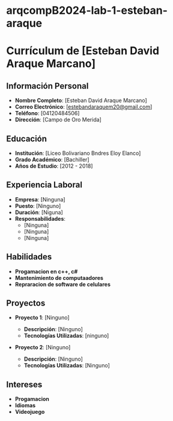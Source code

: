 # arqcompB2024-lab-1-esteban-araque
# Currículum de [Esteban David Araque Marcano]

## Información Personal
- **Nombre Completo**: [Esteban David Araque Marcano]
- **Correo Electrónico**: [estebandaraquem20@gmail.com]
- **Teléfono**: [04120484506]
- **Dirección**: [Campo de Oro Merida]

## Educación
- **Institución**: [Liceo Bolivariano Bndres Eloy Elanco]
- **Grado Académico**: [Bachiller]
- **Años de Estudio**: [2012 - 2018]

## Experiencia Laboral
- **Empresa**: [Ninguna]
- **Puesto**: [Ninguno]
- **Duración**: [Niguna]
- **Responsabilidades**:
  - [Ninguna]
  - [Ninguna]
  - [Ninguna]

## Habilidades
- **Progamacion en c++, c#**
- **Mantenimiento de computaadores**
- **Repraracion de software de celulares**

## Proyectos
- **Proyecto 1**: [Ninguno]
  - **Descripción**: [Ninguno]
  - **Tecnologías Utilizadas**: [ninguno]

- **Proyecto 2**: [Ninguno]
  - **Descripción**: [Ninguno]
  - **Tecnologías Utilizadas**: [Ninguno]

## Intereses
- **Progamacion**
- **Idiomas**
- **Videojuego**
